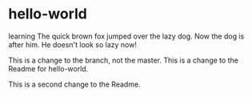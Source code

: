 # hello-world
learning
The quick brown fox jumped over the lazy dog.
Now the dog is after him. He doesn't look so lazy now!

This is a change to the branch, not the master.
This is a change to the Readme for hello-world.

This is a second change to the Readme.

